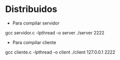 # Distribuidos
- Para compilar servidor

gcc servidor.c -lpthread -o server
./server 2222
- Para compilar cliente

gcc cliente.c -lpthread -o client
./client 127.0.0.1 2222
